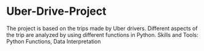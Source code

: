 # Uber-Drive-Project
The project is based on the trips made by Uber drivers. Different aspects of the trip are analyzed by using different           functions in Python.
Skills and Tools: Python Functions, Data Interpretation

